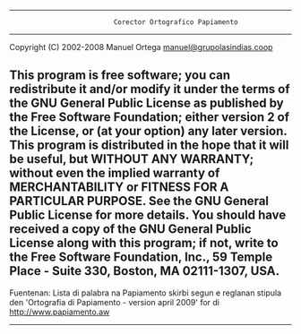 ********************************************************************************
                              Corector Ortografico Papiamento

--------------------------------------------------------------------------------
 Copyright (C) 2002-2008 Manuel Ortega <manuel@grupolasindias.coop>
 
 This program is free software; you can redistribute it and/or
 modify it under the terms of the GNU General Public License
 as published by the Free Software Foundation; either version 2
 of the License, or (at your option) any later version.
 This program is distributed in the hope that it will be useful,
 but WITHOUT ANY WARRANTY; without even the implied warranty of
 MERCHANTABILITY or FITNESS FOR A PARTICULAR PURPOSE.  See the
 GNU General Public License for more details.
 You should have received a copy of the GNU General Public License
 along with this program; if not, write to the Free Software
 Foundation, Inc., 59 Temple Place - Suite 330, Boston, MA
 02111-1307, USA.
--------------------------------------------------------------------------------
 Fuentenan: Lista di palabra na Papiamento skirbi segun e reglanan stipula den 'Ortografia di Papiamento - version  april 2009' for di http://www.papiamento.aw
********************************************************************************

